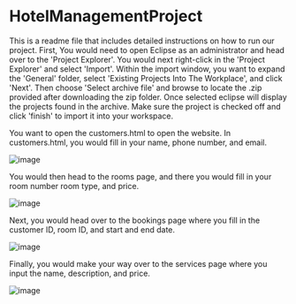 # HotelManagementProject
This is a readme file that includes detailed instructions on how to run our project. First, You would need to open Eclipse as an administrator and head over to the 'Project Explorer'. You would next right-click in the 'Project Explorer' and select 'Import'. Within the import window, you want to expand the 'General' folder, select 'Existing Projects Into The Workplace', and click 'Next'. Then choose 'Select archive file' and browse to locate the .zip provided after downloading the zip folder. Once selected eclipse will display the projects found in the archive. Make sure the project is checked off and click 'finish' to import it into your workspace.

You want to open the customers.html to open the website. In customers.html, you would fill in your name, phone number, and email.

![image](https://github.com/Jathushan0130/HotelManagementProject/assets/91335338/18c57553-746c-43ce-bf19-9a9c8dc53da7)

You would then head to the rooms page, and there you would fill in your room number room type, and price.

![image](https://github.com/Jathushan0130/HotelManagementProject/assets/91335338/4cc0ae5a-dbaf-4d35-aa14-810c4497e219)

Next, you would head over to the bookings page where you fill in the customer ID, room ID, and start and end date.

![image](https://github.com/Jathushan0130/HotelManagementProject/assets/91335338/663a5646-fa31-45fb-a151-34c556d9831d)

Finally, you would make your way over to the services page where you input the name, description, and price.

![image](https://github.com/Jathushan0130/HotelManagementProject/assets/91335338/21433903-7cff-403f-af9a-cc61c06c683a)



